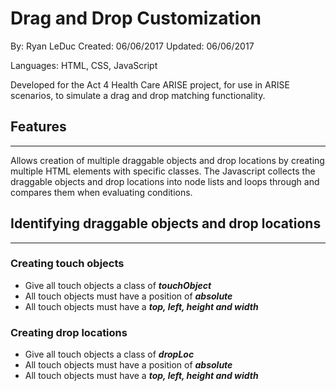 # Drag and Drop Customization

By: Ryan LeDuc
Created: 06/06/2017
Updated: 06/06/2017

Languages: HTML, CSS, JavaScript

Developed for the Act 4 Health Care ARISE project, for use in ARISE scenarios, to simulate a drag and drop matching functionality. 

## Features
---
Allows creation of multiple draggable objects and drop locations by creating multiple HTML elements with specific classes. The Javascript collects the draggable objects and drop locations into node lists and loops through and compares them when evaluating conditions.

## Identifying draggable objects and drop locations
---
### Creating touch objects
+ Give all touch objects a class of **_touchObject_**
+ All touch objects must have a position of **_absolute_**
+ All touch objects must have a **_top, left, height and width_**

### Creating drop locations
+ Give all touch objects a class of **_dropLoc_**
+ All touch objects must have a position of **_absolute_**
+ All touch objects must have a **_top, left, height and width_**